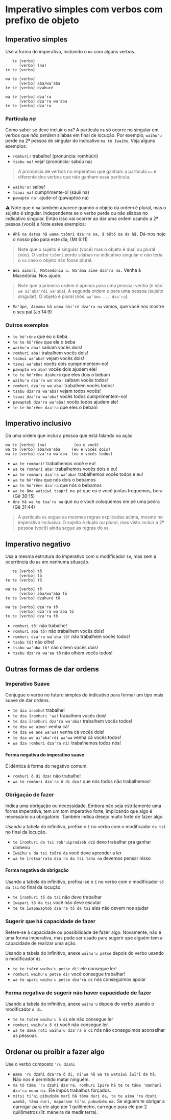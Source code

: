 # Imperativo simples com verbos com prefixo de objeto

## Imperativo simples

Use a forma do imperativo, incluindo o `na` com alguns verbos.

```text
   te [verbo]
      [verbo] (na)
te te [verbo]

wa te [verbo]
      [verbo] aba/waꞌaba
te te [verbo] dzahuré

wa te [verbo] dzaꞌra
      [verbo] dzaꞌra waꞌaba
te te [verbo] dzaꞌra
```

### Partícula _na_

Como saber se deve incluir o `na`? A partícula `na` só ocorre no singular em verbos que *não perdem* sílabas em final de locução. Por exemplo, `waihuꞌu` perde na 2ª pessoa do singular do indicativo `ma tô ĩwaihu`. Veja alguns exemplos:

- `romhuri!` trabalhe! (pronúncia: romhúúri)
- `tsabu na!` veja! (pronúncia: sabúú na)

> A pronúncia de verbos no imperativo que ganham a partícula `na` é diferente dos verbos que não ganham essa partícula.

- `waihuꞌu!` saiba!
- `tsawi na!` cumprimente-o! (sauíí na)
- `pawapto na!` ajude-o! (pawaptóó na)

⚠️ Note que o `na` também aparece quando o objeto da ordem é plural, mas o sujeito é singular. Independente se o verbo perde ou não sílabas no indicativo singular. Então isso vai ocorrer ao dar uma ordem usando a 2ª pessoa (você) e  Note estes exemplos:

- `Ãhã na datsa hã wama tsõmri dzaꞌra na, ã bötö na da hã.` Dá-nos hoje o nosso pão para este dia; (Mt 6:11)

> Note que o sujeito é singular (você) mas o objeto é dual ou plural (nós). O verbo `tsõmri` perde sílabas no indicativo singular e não teria o `na` caso o objeto não fosse plural.

- `Wei aimorĩ, Matsédonia u. Waꞌãma aime dzaꞌra na.` Venha à Macedônia. Nos ajude.

> Note que a primeira ordem é apenas para uma pessoa: venha (e não: `we aiꞌabaꞌréi waꞌaba`). A segunda ordem é para uma pessoa (sujeito singular). O objeto é plural (nós: `waꞌãma ... dzaꞌra`).

- `Maꞌãpé, Aimama hã wama höiꞌré dzaꞌra na` vamos, que você nos mostre o seu pai (Jo 14:9)

### Outros exemplos

- `te höꞌrẽne` que eu o beba
- `te te höꞌrẽne` que ele o beba
- `waihuꞌu aba!` saibam vocês dois!
- `romhuri aba!` trabalhem vocês dois!
- `tsabui waꞌaba!` vejam vocês dois!
- `tsawi waꞌaba!` vocês dois cumprimentem-no!
- `pawapto waꞌaba!` vocês dois ajudem ele!
- `te te höꞌrẽne dzahuré` que eles dois o bebam
- `waihuꞌu dzaꞌra waꞌaba!` saibam vocês todos!
- `romhuri dzaꞌra waꞌaba!` trabalhem vocês todos!
- `tsabu dzaꞌra waꞌaba!` vejam todos vocês!
- `tsawi dzaꞌra waꞌaba!` vocês todos cumprimentem-no!
- `pawaptob dzaꞌra waꞌaba!` vocês todos ajudem ele!
- `te te höꞌrẽne dzaꞌra` que eles o bebam

## Imperativo inclusivo

Dá uma ordem que inclui a pessoa que está falando na ação

```text
wa te [verbo] (na)            (eu e você)
wa te [verbo] aba/waꞌaba     (eu e vocês dois)
wa te [verbo] dzaꞌra waꞌaba  (eu e vocês todos)
```

- `wa te romhuri!` trabalhemos você e eu!
- `wa te romhuri aba!` trabalhemos vocês dois e eu!
- `wa te romhuri dzaꞌra waꞌaba!` trabalhemos vocês todos e eu!
- `wa te höꞌrẽne` que nós dois o bebamos
- `wa te höꞌrẽne dzaꞌra` que nós o bebamos
- `wa te ãma watsiwi tsaprĩ na pé` que eu e você juntas troquemos, bora (Gê 30:15)
- `ẽne hã wa te tsaꞌra na` que eu e você coloquemos em pé uma pedra (Gê 31:44)

> A partícula `na` segue as mesmas regras explicadas acima, mesmo no imperativo inclusivo. O sujeito é duplo ou plural, mas visto incluir a 2º pessoa (você) ainda segue as regras do `na`.

## Imperativo negativo

Usa a mesma estrutura do imperativo com o modificador `tõ`, mas sem a ocorrência do `na` em nenhuma situação.

```text
   te [verbo] tõ
      [verbo] tõ
te te [verbo] tõ

wa te [verbo] tõ
      [verbo] aba/waꞌaba tõ
te te [verbo] dzahuré tõ

wa te [verbo] dzaꞌra tõ
      [verbo] dzaꞌra waꞌaba tõ
te te [verbo] dzaꞌra tõ
```

- `romhuri tõ!` não trabalhe!
- `romhuri aba tõ!` não trabalhem vocês dois!
- `romhuri dzaꞌra waꞌaba tõ!` não trabalhem vocês todos!
- `tsabu tô!` não olhe!
- `tsabu waꞌaba tõ!` não olhem vocês dois!
- `tsabu dzaꞌra waꞌaa tõ` não olhem vocês todos!

## Outras formas de dar ordens

### Imperativo Suave

Conjugue o verbo no futuro simples do indicativo para formar um tipo mais suave de dar ordens.

- `te dza ĩromhu!` trabalhe!
- `te dza ĩromhuri ꞌwa!` trabalhem vocês dois!
- `te dza ĩromhuri dzaꞌra waꞌaba!` trabalhem vocês todos!
- `te dza we aimo!` venha cá!
- `te dza we ane waꞌwa!` venha cá vocês dois!
- `te dza we aiꞌabaꞌréi waꞌwa` venha cá vocês todos!
- `wa dza romhuri dzaꞌra ni!` trabalhemos todos nós!

#### Forma negativa do imperativo suave

É idêntica à forma do negativo comum.

- `romhuri õ di dza!` não trabalhe!
- `wa te romhuri dzaꞌra õ di dza!` que nós todos não trabalhemos!

### Obrigação de fazer

Indica uma obrigação ou necessidade. Embora não seja estritamente uma forma imperativa, tem um tom imperativo forte, implicando que algo é necessário ou obrigatório. Também indica desejo muito forte de fazer algo.

Usando a tabela do infinitivo, prefixe o `ĩ` no verbo com o modificador `da tsi` no final da locução.

- `te ĩromhuri da tsi robꞌuipradzéb dzô` devo trabalhar pra ganhar dinheiro
- `ĩwaihuꞌu da tsi tsõré da` você deve aprender a ler
- `wa te ĩrotsaꞌrata dzaꞌra da tsi taha na` devemos pensar nisso

#### Forma negativa da obrigação

Usando a tabela do infinitivo, prefixa-se o `ĩ` no verbo com o modificador `tõ da tsi` no final da locução.

- `te ĩromhuri tõ da tsi` não devo trabalhar
- `ĩwapari tõ da tsi` você não deve escutar
- `te te ĩwapawaptob dzaꞌra tõ da tsi` eles não devem nos ajudar

### Sugerir que há capacidade de fazer

Refere-se à capacidade ou possibilidade de fazer algo. Novamente, não é uma forma imperativa, mas pode ser usado para sugerir que alguém tem a capacidade de realizar uma ação.

Usando a tabela do infinitivo, anexe `waihuꞌu petse` depois do verbo usando o modificador `di`.

- `te te tsõré waihuꞌu petse di!` ele consegue ler!
- `romhuri waihuꞌu petse di!` você consegue trabalhar!
- `wa te upari waihuꞌu petse dzaꞌra di` nós conseguimos apoiar

### Forma negativa de sugerir não haver capacidade de fazer

Usando a tabela do infinitivo, anexe `waihuꞌu` depois do verbo usando o modificador `õ di`.

- `te te tsõré waihuꞌu õ di` ele não consegue ler
- `romhuri waihuꞌu õ di` você não consegue ler
- `wa te dama roti waihuꞌu dzaꞌra õ di` nós não conseguimos aconselhar as pessoas

## Ordenar ou proibir a fazer algo

Use o verbo composto `ꞌru dzahi`

- `Wama ꞌru dzahi dzaꞌra õ di, niꞌwa hã wa te watsiwi ĩwĩrĩ da hã.` Não nos é permitido matar ninguém.
- `ma tô tãma ꞌru dzahi dzaꞌra, romhuri ĩpire hã te te tãma ꞌmanharĩ dzaꞌra mono da.` Ele impôs trabalhos forçados.
- `mitsi tiꞌai pibudzém marĩ hã tãma duri da, te te aima ꞌru dzahi wamhã, tãma duri, maparane tiꞌai pubudzém na.` Se alguém te obrigar a carregar para ele algo por 1 quilômetro, carregue para ele por 2 quilômetros (lit: maneira de medir terra).
